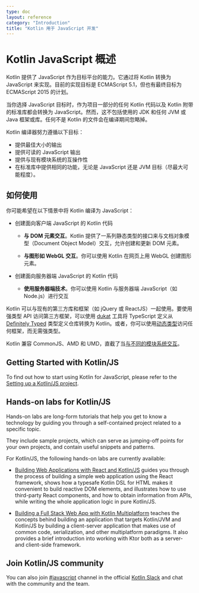```yaml
---
type: doc
layout: reference
category: "Introduction"
title: "Kotlin 用于 JavaScript 开发"
---
```


# Kotlin JavaScript 概述

Kotlin 提供了 JavaScript 作为目标平台的能力。它通过将 Kotlin 转换为 JavaScript 来实现。目前的实现目标是 ECMAScript 5.1，但也有最终目标为 ECMAScript 2015 的计划。

当你选择 JavaScript 目标时，作为项目一部分的任何 Kotlin 代码以及 Kotlin 附带的标准库都会转换为 JavaScript。然而，这不包括使用的 JDK 和任何 JVM 或 Java 框架或库。任何不是 Kotlin 的文件会在编译期间忽略掉。

Kotlin 编译器努力遵循以下目标：

* 提供最佳大小的输出
* 提供可读的 JavaScript 输出
* 提供与现有模块系统的互操作性
* 在标准库中提供相同的功能，无论是 JavaScript 还是 JVM 目标（尽最大可能程度）。

## 如何使用

你可能希望在以下情景中将 Kotlin 编译为 JavaScript：

* 创建面向客户端 JavaScript 的 Kotlin 代码

    * **与 DOM 元素交互**。Kotlin 提供了一系列静态类型的接口来与文档对象模型（Document Object Model）交互，允许创建和更新 DOM 元素。

    * **与图形如 WebGL 交互**。你可以使用 Kotlin 在网页上用 WebGL 创建图形元素。

* 创建面向服务器端 JavaScript 的 Kotlin 代码

    * **使用服务器端技术**。你可以使用 Kotlin 与服务器端 JavaScript（如 Node.js）进行交互

Kotlin 可以与现有的第三方库和框架（如 jQuery 或 ReactJS）一起使用。要使用强类型
API 访问第三方框架，可以使用 [dukat](https://github.com/kotlin/dukat) 工具将 TypeScript 定义从 [Definitely Typed](http://definitelytyped.org/)
类型定义仓库转换为 Kotlin。或者，你可以使用<!--
-->[动态类型](dynamic-type.html)访问任何框架，而无需强类型。

Kotlin 兼容 CommonJS、AMD 和 UMD，直截了当[与不同的模块系统交互](https://www.kotlincn.net/docs/tutorials/javascript/working-with-modules/working-with-modules.html)。


## Getting Started with Kotlin/JS

To find out how to start using Kotlin for JavaScript, please refer to the [Setting up a Kotlin/JS project](/docs/reference/js-project-setup.html).


## Hands-on labs for Kotlin/JS

Hands-on labs are long-form tutorials that help you get to know a technology by guiding you through a self-contained project related to a specific topic.

They include sample projects, which can serve as jumping-off points for your own projects, and contain useful snippets and patterns.

For Kotlin/JS, the following hands-on labs are currently available:

* [Building Web Applications with React and Kotlin/JS](https://play.kotlinlang.org/hands-on/Building%20Web%20Applications%20with%20React%20and%20Kotlin%20JS/01_Introduction) guides you through the process of building a simple web application using the React framework, shows how a typesafe Kotlin DSL for HTML makes it convenient to build reactive DOM elements, and illustrates how to use third-party React components, and how to obtain information from APIs, while writing the whole application logic in pure Kotlin/JS.

* [Building a Full Stack Web App with Kotlin Multiplatform](https://play.kotlinlang.org/hands-on/Full%20Stack%20Web%20App%20with%20Kotlin%20Multiplatform/01_Introduction) teaches the concepts behind building an application that targets Kotlin/JVM and Kotlin/JS by building a client-server application that makes use of common code, serialization, and other multiplatform paradigms. It also provides a brief introduction into working with Ktor both as a server- and client-side framework.


## Join Kotlin/JS community
You can also join [#javascript](https://kotlinlang.slack.com/archives/C0B8L3U69) channel in the official [Kotlin Slack](https://surveys.jetbrains.com/s3/kotlin-slack-sign-up) and chat with the community and the team.

